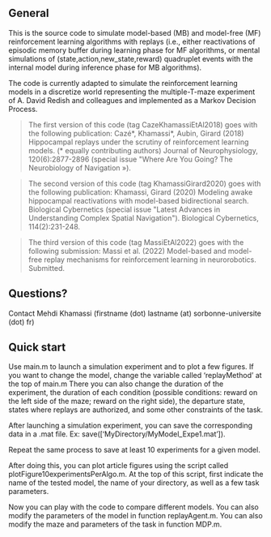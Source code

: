 ## General

This is the source code to simulate model-based (MB) and model-free (MF) reinforcement learning algorithms with replays (i.e., either reactivations of episodic memory buffer during learning phase for MF algorithms, or mental simulations of (state,action,new_state,reward) quadruplet events with the internal model during inference phase for MB algorithms).

The code is currently adapted to simulate the reinforcement learning models in a discretize world representing the multiple-T-maze experiment of A. David Redish and colleagues and implemented as a Markov Decision Process.

> The first version of this code (tag CazeKhamassiEtAl2018) goes with the following publication: Cazé*, Khamassi*, Aubin, Girard (2018) Hippocampal replays under the scrutiny of reinforcement learning models. (* equally contributing authors) Journal of Neurophysiology, 120(6):2877-2896 (special issue "Where Are You Going? The Neurobiology of Navigation »).
	
> The second version of this code (tag KhamassiGirard2020) goes with the following publication: Khamassi, Girard (2020) Modeling awake hippocampal reactivations with model-based bidirectional search. Biological Cybernetics (special issue "Latest Advances in Understanding Complex Spatial Navigation"). Biological Cybernetics, 114(2):231-248.
	
> The third version of this code (tag MassiEtAl2022) goes with the following submission: Massi et al. (2022) Model-based and model-free replay mechanisms for reinforcement learning in neurorobotics. Submitted.

## Questions?

Contact Mehdi Khamassi (firstname (dot) lastname (at) sorbonne-universite (dot) fr)

## Quick start

Use main.m to launch a simulation experiment and to plot a few figures.
If you want to change the model, change the variable called ‘replayMethod’ at the top of main.m
There you can also change the duration of the experiment, the duration of each condition (possible conditions: reward on the left side of the maze; reward on the right side), the departure state, states where replays are authorized, and some other constraints of the task.

After launching a simulation experiment, you can save the corresponding data in a .mat file. Ex: save([‘MyDirectory/MyModel_Expe1.mat’]).

Repeat the same process to save at least 10 experiments for a given model.

After doing this, you can plot article figures using the script called plotFigure10experimentsPerAlgo.m. At the top of this script, first indicate the name of the tested model, the name of your directory, as well as a few task parameters.

Now you can play with the code to compare different models. You can also modify the parameters of the model in function replayAgent.m. You can also modify the maze and parameters of the task in function MDP.m.
